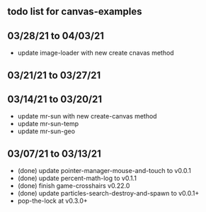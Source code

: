 ## todo list for canvas-examples

## 03/28/21 to 04/03/21
* update image-loader with new create cnavas method

## 03/21/21 to 03/27/21

## 03/14/21 to 03/20/21
* update mr-sun with new create-canvas method
* update mr-sun-temp
* update mr-sun-geo

## 03/07/21 to 03/13/21
* (done) update pointer-manager-mouse-and-touch to v0.0.1
* (done) update percent-math-log to v0.1.1
* (done) finish game-crosshairs v0.22.0
* (done) update particles-search-destroy-and-spawn to v0.0.1+
* pop-the-lock at v0.3.0+
